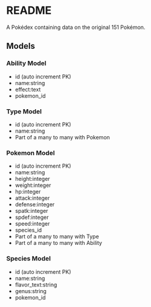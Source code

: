 # README

A Pokédex containing data on the original 151 Pokémon.

## Models

### Ability Model

- id (auto increment PK)
- name:string
- effect:text
- pokemon_id

### Type Model

- id (auto increment PK)
- name:string
- Part of a many to many with Pokemon

### Pokemon Model

- id (auto increment PK)
- name:string
- height:integer
- weight:integer
- hp:integer
- attack:integer
- defense:integer
- spatk:integer
- spdef:integer
- speed:integer
- species_id
- Part of a many to many with Type
- Part of a many to many with Ability

### Species Model

- id (auto increment PK)
- name:string
- flavor_text:string
- genus:string
- pokemon_id
